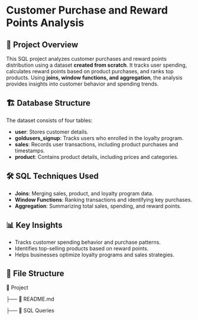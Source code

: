 # Customer Purchase and Reward Points Analysis  

## 📌 Project Overview  
This SQL project analyzes customer purchases and reward points distribution using a dataset **created from scratch**. It tracks user spending, calculates reward points based on product purchases, and ranks top products. Using **joins, window functions, and aggregation**, the analysis provides insights into customer behavior and spending trends.  

## 🏗 Database Structure  
The dataset consists of four tables:  

- **user**: Stores customer details.  
- **goldusers_signup**: Tracks users who enrolled in the loyalty program.  
- **sales**: Records user transactions, including product purchases and timestamps.  
- **product**: Contains product details, including prices and categories.  

## 🛠 SQL Techniques Used  
- **Joins**: Merging sales, product, and loyalty program data.  
- **Window Functions**: Ranking transactions and identifying key purchases.  
- **Aggregation**: Summarizing total sales, spending, and reward points.  

## 📊 Key Insights  
- Tracks customer spending behavior and purchase patterns.  
- Identifies top-selling products based on reward points.  
- Helps businesses optimize loyalty programs and sales strategies.  

## 📂 File Structure  
📂 Project

├── 📄 README.md

├── 📂 SQL Queries
